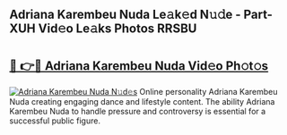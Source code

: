 ## Adriana Karembeu Nuda Le𝚊k𝚎d N𝚞𝚍e - Part-XUH Vid𝚎o Le𝚊ks Photos RRSBU

# <h2><a href="http://fbc8tb.evod.top/?m=Adriana+Karembeu+Nuda">🔗 👉🔴 Adriana Karembeu Nuda Vid𝚎o Ph𝚘t𝚘s</a></h2>

[![Adriana Karembeu Nuda N𝚞d𝚎s](https://i.imgur.com/8V9OHl7.gif)](http://fbc8tb.evod.top/?m=Adriana+Karembeu+Nuda)
Online personality Adriana Karembeu Nuda creating engaging dance and lifestyle content. The ability Adriana Karembeu Nuda to handle pressure and controversy is essential for a successful public figure. 
